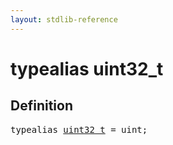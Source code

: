 ```yaml
---
layout: stdlib-reference
---
```


# typealias uint32\_t

## Definition

<pre>
<span class='code_keyword'>typealias</span> <a href="/stdlib-reference/types/uint32_t" class="code_type">uint32_t</a> = <span class="code_keyword">uint</span>;
</pre>

